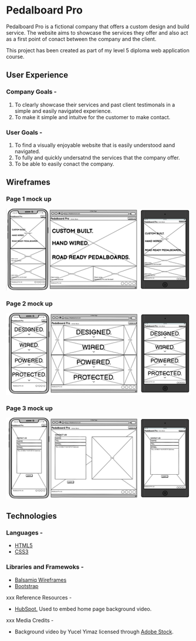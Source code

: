 # Pedalboard Pro
Pedalboard Pro is a fictional company that offers a custom design and build service. The website aims to showcase the services they offer and also act as a first point of conact between the company and the client. 

This project has been created as part of my level 5 diploma web application course.

## User Experience 

### Company Goals -
1. To clearly showcase their services and past client testimonals in a simple and easily navigated experience.
2. To make it simple and intuitve for the customer to make contact. 

### User Goals -
1. To find a visually enjoyable website that is easily understood aand navigated. 
2. To fully and quickly undersatnd the services that the company offer.
3. To be able to easily conact the company.

## Wireframes

### Page 1 mock up

![Page 1 wireframe](assets/wireframes/pedalboard-pro-page-1.jpg)

### Page 2 mock up

![Page 2 wireframe](assets/wireframes/pedalboard-pro-page-2.jpg)

### Page 3 mock up

![Page 3 wireframe](assets/wireframes/pedalboard-pro-page-3.jpg)

## Technologies 

### Languages -
- [HTML5](https://en.wikipedia.org/wiki/HTML5) 
- [CSS3](https://en.wikipedia.org/wiki/CSS)

### Libraries and Framewoks -
- [Balsamiq Wireframes](https://balsamiq.com)
- [Bootstrap](https://getbootstrap.com/)

xxx Reference Resources -
- [HubSpot.](https://blog.hubspot.com/website/video-background-css) Used to embed home page background video.

xxx Media Credits - 
- Background video by Yucel Yimaz licensed through [Adobe Stock](http;//stock.adobe.com).


